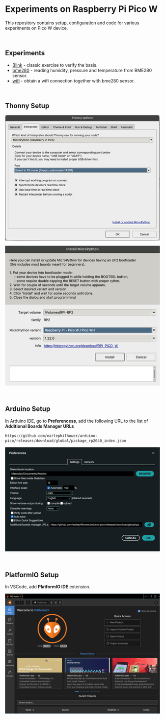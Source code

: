 # Experiments on Raspberry Pi Pico W

This repository contains setup, configuration and code for various experiments on Pico W device.

<br>

## Experiments

- [Blink](./blink/README.md) - classic exercise to verify the basis.
- [bme280](./bme280/README.md) - reading humidity, pressure and temperature from BME280 sensor.
- [wifi](./wifi/README.md) - obtain a wifi connection together with bme280 sensor.


<br>

## Thonny Setup

![thonny setup 01](./docs/setup_thonny_01.png)

![thonny setup 02](./docs/setup_thonny_02.png)

<br>

## Arduino Setup

In Arduino IDE, go to **Preferencess**, add the following URL to the list of **Additional Boards Manager URLs**

```
https://github.com/earlephilhower/arduino-pico/releases/download/global/package_rp2040_index.json
```

![setup arduino](./docs/setup_arduino.png)

<br>

## PlatformIO Setup

In VSCode, add **PlatformIO IDE** extension.

![setup platformio](./docs/setup_platformio.png)



<br>



